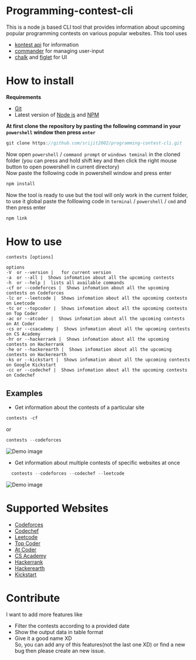 # Programming-contest-cli
This is a node js based CLI tool that provides information about upcoming popular programming contests on various popular websites.
This tool uses <br/>
  * [kontest api](https://kontests.net/) for information
  * [commander](https://github.com/tj/commander.js/) for managing user-input
  * [chalk](https://www.npmjs.com/package/chalk) and [figlet](https://github.com/patorjk/figlet.js) for UI
  
  # How to install
  **Requirements**
  * [Git](https://git-scm.com/)
  * Latest version of [Node js](https://nodejs.org/en/) and [NPM](https://docs.npmjs.com/downloading-and-installing-node-js-and-npm)<br/>
  
  **At first clone the repository by pasting the following command in your `powershell` window then press `enter`**
  ```js
  git clone https://github.com/srijit2002/programming-contest-cli.git
  ```
Now open `powershell` / `command prompt` or `windows teminal` in the cloned folder (you can press and hold shift key and then click the right mouse button to open powershell in current directory)
<br/>Now paste the following code in powershell window and press enter
```js
npm install
```
Now the tool is ready to use but the tool will only work in the current folder, to use it global paste the folllowing code in `terminal` /  `powershell` / `cmd` and then press enter

```js
npm link
```
# How to use

    contests [options]
    
    options
    -V  or --version |   for current version
    -a  or --all |  Shows infomation about all the upcoming contests
    -h  or --help |  lists all available commands 
    -cf or --codeforces |  Shows infomation about all the upcoming contests on Codeforces
    -lc or --leetcode |  Shows infomation about all the upcoming contests on Leetcode
    -tc or --topcoder |  Shows infomation about all the upcoming contests on Top Coder
    -ac or --atcoder |  Shows infomation about all the upcoming contests on At Coder
    -cs or --csacademy |  Shows infomation about all the upcoming contests on CS Academy
    -hr or --hackerrank |  Shows infomation about all the upcoming contests on Hackerrank
    -he or --hackerearth |  Shows infomation about all the upcoming contests on Hackerearth
    -ks or --kickstart |  Shows infomation about all the upcoming contests on Google Kickstart
    -cc or --codechef |  Shows infomation about all the upcoming contests on Codechef
## Examples
* Get information about the contests of a particular site 
```js
contests -cf
```
or

```js
contests --codeforces
```
![Demo image](https://i.ibb.co/LdB3VBM/codeforces.png)
* Get information about multiple contests of specific websites at once
```js
  contests --codeforces --codechef --leetcode
```
![Demo image](https://i.ibb.co/JpMsGfD/multiple.png)

# Supported Websites
   * [Codeforces](https://codeforces.com/)
   * [Codechef](https://www.codechef.com/)
   * [Leetcode](https://leetcode.com/)
   * [Top Coder](https://www.topcoder.com/)
   * [At Coder](https://atcoder.jp/)
   * [CS Academy](https://csacademy.com/)
   * [Hackerrank](https://www.hackerrank.com/)
   * [Hackerearth](https://www.hackerearth.com/)
   * [Kickstart](https://codingcompetitions.withgoogle.com/kickstart)
   
# Contribute
I want to add more features like 
- Filter the contests according to a provided date
- Show the output data in table format
- Give it a good name XD <br/>
So, you can add any of this features(not the last one XD) or find a new bug then please create an new issue.
